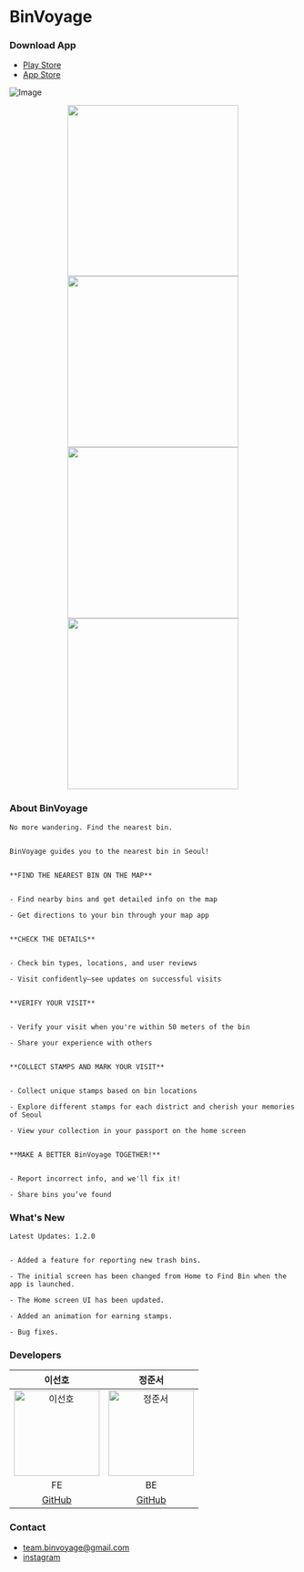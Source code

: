 # BinVoyage
### Download App
- [Play Store](https://play.google.com/store/apps/details?id=com.binvoyage)
- [App Store](https://apps.apple.com/us/app/binvoyage/id6624302211?uo=2)

![Image](https://github.com/user-attachments/assets/e03ab2df-dd42-4401-aad1-2f1f32fc7955)

<p align="center">
  <img src="https://github.com/user-attachments/assets/d5a21309-82c5-4aa9-b33d-f25cb9b5182c" width="300">
  <img src="https://github.com/user-attachments/assets/32173d14-647b-4f2a-b631-45b818018b9d" width="300">
  <img src="https://github.com/user-attachments/assets/64a85dea-ed8c-40e0-b7df-37e6ea9e07fd" width="300">
  <img src="https://github.com/user-attachments/assets/fb5da801-1997-475b-a207-e96dd897e215" width="300">
</p>



### About BinVoyage
```
No more wandering. Find the nearest bin.


BinVoyage guides you to the nearest bin in Seoul!


**FIND THE NEAREST BIN ON THE MAP**


- Find nearby bins and get detailed info on the map

- Get directions to your bin through your map app


**CHECK THE DETAILS**


- Check bin types, locations, and user reviews

- Visit confidently—see updates on successful visits


**VERIFY YOUR VISIT**


- Verify your visit when you're within 50 meters of the bin

- Share your experience with others


**COLLECT STAMPS AND MARK YOUR VISIT**


- Collect unique stamps based on bin locations

- Explore different stamps for each district and cherish your memories of Seoul

- View your collection in your passport on the home screen


**MAKE A BETTER BinVoyage TOGETHER!**


- Report incorrect info, and we'll fix it!

- Share bins you’ve found
```

### What's New
```
Latest Updates: 1.2.0


- Added a feature for reporting new trash bins.

- The initial screen has been changed from Home to Find Bin when the app is launched.

- The Home screen UI has been updated.

- Added an animation for earning stamps.

- Bug fixes.
```

### Developers
| 이선호 | 정준서 |
|:------:|:------:|
| <img src="https://github.com/Lee-Sunho.png" alt="이선호" width=150> | <img src="https://github.com/juns1s.png" alt="정준서" width=150> |
| FE | BE |
| [GitHub](https://github.com/Lee-Sunho) | [GitHub](https://github.com/juns1s) |

### Contact
- team.binvoyage@gmail.com
- [instagram](https://www.instagram.com/binvoyageapp/)
